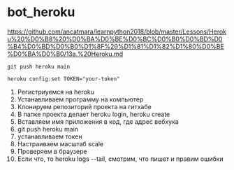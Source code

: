 # bot_heroku

https://github.com/ancatmara/learnpython2018/blob/master/Lessons/Heroku%20%D0%B8%20%D0%BA%D0%BE%D0%BC%D0%B0%D0%BD%D0%B4%D0%BD%D0%B0%D1%8F%20%D1%81%D1%82%D1%80%D0%BE%D0%BA%D0%B0/13a.%20Heroku.md
```
git push heroku main
```

```
heroku config:set TOKEN="your-token"
```

1. Регистриуемся на heroku
2. Устанавливаем программу на компьютер
3. Клонируем репозиторий проекта на гитхабе
4. В папке проекта делает heroku login, heroku create
5. Вставляем имя приложения в код, где адрес вебхука
6. git push heroku main
7. устанавливаем токен
8. Настраиваем масштаб scale
9. Проверяем в браузере
10. Если что, то heroku logs --tail, смотрим, что пишет и правим ошибки
